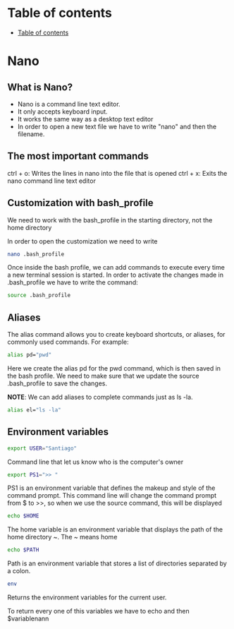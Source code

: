 # Table of contents 
- [Table of contents](#table-of-contents)

# Nano
## What is Nano? 
- Nano is a command line text editor.
- It only accepts keyboard input.
- It works the same way as a desktop text editor 
- In order to open a new text file we have to write "nano" and then the filename.

## The most important commands
ctrl + o: Writes the lines in nano into the file that is opened 
ctrl + x: Exits the nano command line text editor 


## Customization with bash_profile
We need to work with the bash_profile in the starting directory, not the home directory

In order to open the customization we need to write

```bash
nano .bash_profile 
```

Once inside the bash profile, we can add commands to execute every time a new terminal session is started. 
In order to activate the changes made in .bash_profile we have to write the command:

```bash
source .bash_profile
```

## Aliases
The alias command allows you to create keyboard shortcuts, or aliases, for commonly used commands. For example: 

```bash
alias pd="pwd"
```

Here we create the alias pd for the pwd command, which is then saved in the bash profile. We need to make sure that we update the source .bash_profile to save the changes. 

**NOTE**: We can add aliases to complete commands just as ls -la. 

```bash
alias el="ls -la"
```

## Environment variables

```bash
export USER="Santiago"
```
Command line that let us know who is the computer's owner

```bash
export PS1=">> "
```

PS1 is an environment variable that defines the makeup and style of the command prompt.
This command line will change the command prompt from $ to >>, so when we use the source command, this will be displayed 

```bash
echo $HOME
```

The home variable is an environment variable that displays the path of the home directory ~. The ~ means home

```bash
echo $PATH
```

Path is an environment variable that stores a list of directories separated by a colon. 

```bash
env
```

Returns the environment variables for the current user.

To return every one of this variables we have to echo and then $variablenann